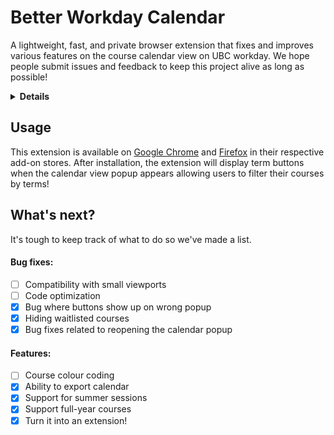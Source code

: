 # Better Workday Calendar

A lightweight, fast, and private browser extension that fixes and improves various features on the course calendar view on UBC workday. We hope people submit issues and feedback to keep this project alive as long as possible!

<details>
<summary><b> Details </b></summary>

This extension tags courses by their start and end dates to determine which term they should belong to. It adds buttons to allow the user to quickly display courses in their desired terms.

It fixes text cutoff issues by expanding the calendar popup area and decreasing font size slightly.

In version 2.0.0, we added the ability to export your courses into an ics file allowing you to import your course schedule into your favourite calendar app.

</details>

## Usage

This extension is available on [Google Chrome](https://chromewebstore.google.com/detail/better-workday-calendar/ebgddfhinidlemocaclojkiadpknpoia) and [Firefox](https://addons.mozilla.org/en-CA/firefox/addon/better-workday-calendar/) in their respective add-on stores. After installation, the extension will display term buttons when the calendar view popup appears allowing users to filter their courses by terms!

## What's next?

It's tough to keep track of what to do so we've made a list.

#### Bug fixes:

- [ ] Compatibility with small viewports
- [ ] Code optimization
- [x] Bug where buttons show up on wrong popup
- [x] Hiding waitlisted courses
- [x] Bug fixes related to reopening the calendar popup

#### Features:

- [ ] Course colour coding
- [x] Ability to export calendar
- [x] Support for summer sessions
- [x] Support full-year courses
- [x] Turn it into an extension!
